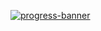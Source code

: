 [![progress-banner](https://backend.codecrafters.io/progress/shell/a4ba28c0-c6e5-4194-b026-0a03b5dd0f15)](https://app.codecrafters.io/users/codecrafters-bot?r=2qF)

